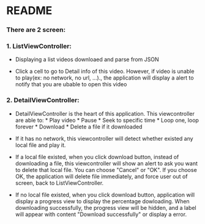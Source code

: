 # README #

### There are 2 screen: ###

### 1. ListViewController: ###
*  Displaying a list videos downloaed and parse from JSON

*  Click a cell to go to Detail info of this video. However, if video is unable to play(ex: no network, no url, ...)., the application will display a alert to notify that you are ubable to open this video

### 2. DetailViewController: ###

*  DetailViewController is the heart of this application. This viewcontroller are able to:
        *  Play video
        *  Pause
        *  Seek to specific time
        *  Loop one, loop forever
        *  Download
        *  Delete a file if it downloaded
        
*  If it has no network, this viewcontroller will detect whether existed any local file and play it.

*  If a local file existed, when you click download button, instead of downloading a file, this viewcontroller will show an alert to ask you want to delete that local file. You can choose "Cancel" or "OK". If you choose OK, the application will delete file immediately, and force user out of screen, back to ListViewController.

*  If no local file existed, when you click download button, application will display a progress view to display the percentage dowloading. When downloading successfully, the progress view will be hidden, and a label will appear with content "Download successfully" or display a error.
    
